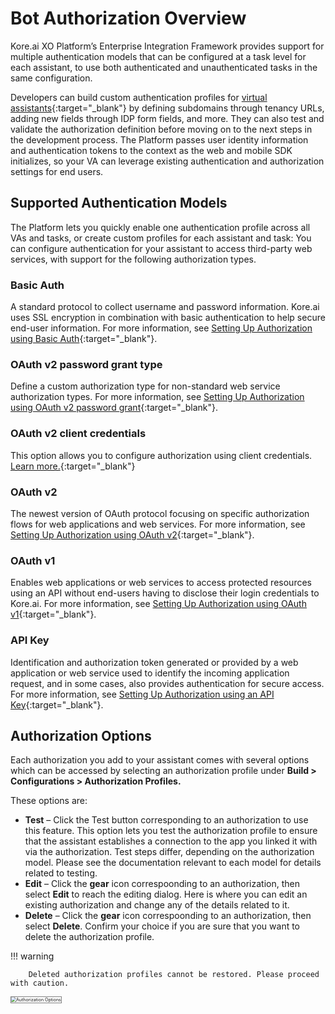 # **Bot Authorization Overview**

Kore.ai XO Platform’s Enterprise Integration Framework provides support for multiple authentication models that can be configured at a task level for each assistant, to use both authenticated and unauthenticated tasks in the same configuration.

Developers can build custom authentication profiles for [virtual assistants](https://blog.kore.ai/a-complete-guide-to-chatbots){:target="_blank"} by defining subdomains through tenancy URLs, adding new fields through IDP form fields, and more. They can also test and validate the authorization definition before moving on to the next steps in the development process. The Platform passes user identity information and authentication tokens to the context as the web and mobile SDK initializes, so your VA can leverage existing authentication and authorization settings for end users.


## Supported Authentication Models

The Platform lets you quickly enable one authentication profile across all VAs and tasks, or create custom profiles for each assistant and task: You can configure authentication for your assistant to access third-party web services, with support for the following authorization types. 


### Basic Auth

A standard protocol to collect username and password information. Kore.ai uses SSL encryption in combination with basic authentication to help secure end-user information. For more information, see [Setting Up Authorization using Basic Auth](https://developer.kore.ai/docs/bots/advanced-topics/authorization/setting-up-authorization-using-basic-auth/){:target="_blank"}.


### OAuth v2 password grant type

Define a custom authorization type for non-standard web service authorization types. For more information, see [Setting Up Authorization using OAuth v2 password grant](https://developer.kore.ai/docs/bots/advanced-topics/authorization/setting-up-authorization-using-oauth-v2-password-grant/){:target="_blank"}.


### OAuth v2 client credentials

This option allows you to configure authorization using client credentials. [Learn more.](https://developer.kore.ai/docs/bots/advanced-topics/authorization/bot-oauthv2-clientcredentials/){:target="_blank"}


### OAuth v2

The newest version of OAuth protocol focusing on specific authorization flows for web applications and web services. For more information, see [Setting Up Authorization using OAuth v2](https://developer.kore.ai/docs/bots/advanced-topics/authorization/setting-up-authorization-using-oauth-v2/){:target="_blank"}.


### OAuth v1

Enables web applications or web services to access protected resources using an API without end-users having to disclose their login credentials to Kore.ai. For more information, see [Setting Up Authorization using OAuth v1](https://developer.kore.ai/docs/bots/advanced-topics/authorization/setting-up-authorization-using-oauth-v1/){:target="_blank"}.


### API Key

Identification and authorization token generated or provided by a web application or web service used to identify the incoming application request, and in some cases, also provides authentication for secure access. For more information, see [Setting Up Authorization using an API Key](https://developer.kore.ai/docs/bots/advanced-topics/authorization/setting-up-authorization-using-an-api-key/){:target="_blank"}.


## Authorization Options

Each authorization you add to your assistant comes with several options which can be accessed by selecting an authorization profile under **Build > Configurations > Authorization Profiles.**

These options are:



* **Test** – Click the Test button corresponding to an authorization to use this feature. This option lets you test the authorization profile to ensure that the assistant establishes a connection to the app you linked it with via the authorization. Test steps differ, depending on the authorization model. Please see the documentation relevant to each model for details related to testing. 
* **Edit** – Click the **gear** icon correspoonding to an authorization, then select **Edit** to reach the editing dialog. Here is where you can edit an existing authorization and change any of the details related to it. 
* **Delete** – Click the **gear** icon correspoonding to an authorization, then select **Delete**. Confirm your choice if you are sure that you want to delete the authorization profile.

!!! warning

        Deleted authorization profiles cannot be restored. Please proceed with caution.

<img src="../images/auth-profiles-img1.png" alt="Authorization Options" title="Authorization Options" style="border: 1px solid gray;zoom:50%;"/>